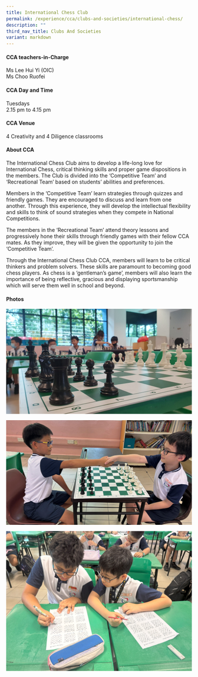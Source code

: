 ```yaml
---
title: International Chess Club
permalink: /experience/cca/clubs-and-societies/international-chess/
description: ""
third_nav_title: Clubs And Societies
variant: markdown
---
```

#### **CCA teachers-in-Charge**
Ms Lee Hui Yi (OIC) <br>
Ms Choo Ruofei

#### **CCA Day and Time**
Tuesdays<br>
2.15 pm to 4.15 pm

#### **CCA Venue**
4 Creativity and 4 Diligence classrooms

#### **About CCA**

The International Chess Club aims to develop a life-long love for International Chess, critical thinking skills and proper game dispositions in the members. The Club is divided into the ‘Competitive Team’ and ‘Recreational Team’ based on students’ abilities and preferences.

Members in the ‘Competitive Team’ learn strategies through quizzes and friendly games. They are encouraged to discuss and learn from one another. Through this experience, they will develop the intellectual flexibility and skills to think of sound strategies when they compete in National Competitions.

The members in the ‘Recreational Team’ attend theory lessons and progressively hone their skills through friendly games with their fellow CCA mates. As they improve, they will be given the opportunity to join the ‘Competitive Team’.

Through the International Chess Club CCA, members will learn to be critical thinkers and problem solvers. These skills are paramount to becoming good chess players. As chess is a ‘gentleman’s game’, members will also learn the importance of being reflective, gracious and displaying sportsmanship which will serve them well in school and beyond.

#### **Photos**
![](/images/CCA%20InternationalChess/IntChess1.jpg)

![](/images/CCA%20InternationalChess/IntChess2.jpg)

![](/images/CCA%20InternationalChess/IntChess3.jpg)
